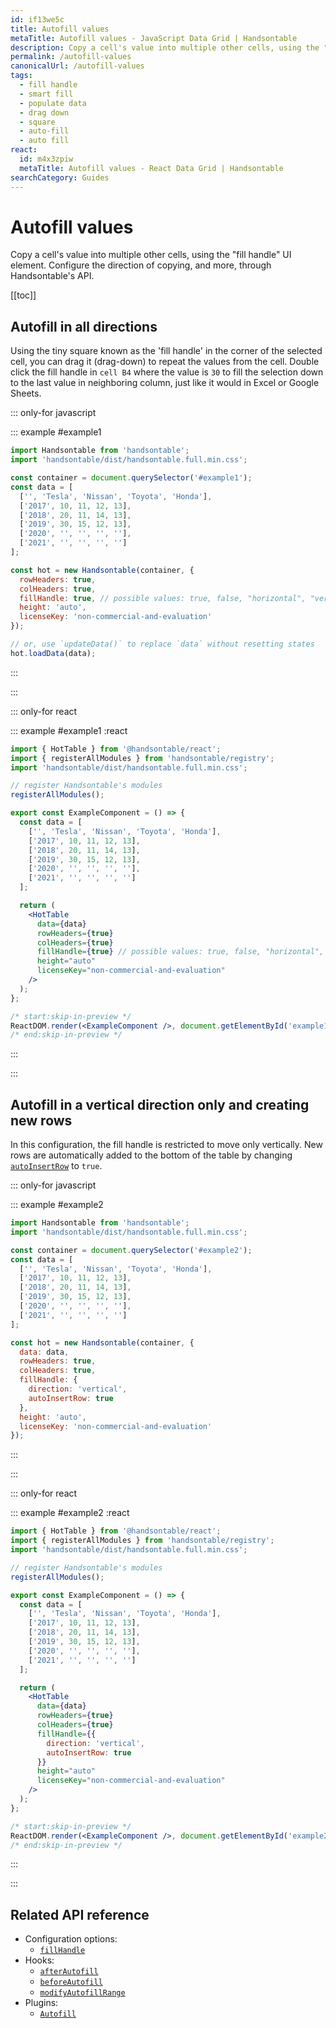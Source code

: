 ```yaml
---
id: if13we5c
title: Autofill values
metaTitle: Autofill values - JavaScript Data Grid | Handsontable
description: Copy a cell's value into multiple other cells, using the "fill handle" UI element. Configure the direction of copying, and more, through Handsontable's API.
permalink: /autofill-values
canonicalUrl: /autofill-values
tags:
  - fill handle
  - smart fill
  - populate data
  - drag down
  - square
  - auto-fill
  - auto fill
react:
  id: m4x3zpiw
  metaTitle: Autofill values - React Data Grid | Handsontable
searchCategory: Guides
---
```


# Autofill values

Copy a cell's value into multiple other cells, using the "fill handle" UI element. Configure the direction of copying, and more, through Handsontable's API.

[[toc]]

## Autofill in all directions

Using the tiny square known as the 'fill handle' in the corner of the selected cell, you can drag it (drag-down) to repeat the values from the cell. Double click the fill handle in `cell B4` where the value is `30` to fill the selection down to the last value in neighboring column, just like it would in Excel or Google Sheets.

::: only-for javascript

::: example #example1

```js
import Handsontable from 'handsontable';
import 'handsontable/dist/handsontable.full.min.css';

const container = document.querySelector('#example1');
const data = [
  ['', 'Tesla', 'Nissan', 'Toyota', 'Honda'],
  ['2017', 10, 11, 12, 13],
  ['2018', 20, 11, 14, 13],
  ['2019', 30, 15, 12, 13],
  ['2020', '', '', '', ''],
  ['2021', '', '', '', '']
];

const hot = new Handsontable(container, {
  rowHeaders: true,
  colHeaders: true,
  fillHandle: true, // possible values: true, false, "horizontal", "vertical",
  height: 'auto',
  licenseKey: 'non-commercial-and-evaluation'
});

// or, use `updateData()` to replace `data` without resetting states
hot.loadData(data);
```

:::

:::

::: only-for react

::: example #example1 :react

```jsx
import { HotTable } from '@handsontable/react';
import { registerAllModules } from 'handsontable/registry';
import 'handsontable/dist/handsontable.full.min.css';

// register Handsontable's modules
registerAllModules();

export const ExampleComponent = () => {
  const data = [
    ['', 'Tesla', 'Nissan', 'Toyota', 'Honda'],
    ['2017', 10, 11, 12, 13],
    ['2018', 20, 11, 14, 13],
    ['2019', 30, 15, 12, 13],
    ['2020', '', '', '', ''],
    ['2021', '', '', '', '']
  ];

  return (
    <HotTable
      data={data}
      rowHeaders={true}
      colHeaders={true}
      fillHandle={true} // possible values: true, false, "horizontal", "vertical",
      height="auto"
      licenseKey="non-commercial-and-evaluation"
    />
  );
};

/* start:skip-in-preview */
ReactDOM.render(<ExampleComponent />, document.getElementById('example1'));
/* end:skip-in-preview */
```

:::

:::

## Autofill in a vertical direction only and creating new rows

In this configuration, the fill handle is restricted to move only vertically. New rows are automatically added to the bottom of the table by changing [`autoInsertRow`](@/api/options.md#fillhandle) to `true`.

::: only-for javascript

::: example #example2

```js
import Handsontable from 'handsontable';
import 'handsontable/dist/handsontable.full.min.css';

const container = document.querySelector('#example2');
const data = [
  ['', 'Tesla', 'Nissan', 'Toyota', 'Honda'],
  ['2017', 10, 11, 12, 13],
  ['2018', 20, 11, 14, 13],
  ['2019', 30, 15, 12, 13],
  ['2020', '', '', '', ''],
  ['2021', '', '', '', '']
];

const hot = new Handsontable(container, {
  data: data,
  rowHeaders: true,
  colHeaders: true,
  fillHandle: {
    direction: 'vertical',
    autoInsertRow: true
  },
  height: 'auto',
  licenseKey: 'non-commercial-and-evaluation'
});
```

:::

:::

::: only-for react

::: example #example2 :react

```jsx
import { HotTable } from '@handsontable/react';
import { registerAllModules } from 'handsontable/registry';
import 'handsontable/dist/handsontable.full.min.css';

// register Handsontable's modules
registerAllModules();

export const ExampleComponent = () => {
  const data = [
    ['', 'Tesla', 'Nissan', 'Toyota', 'Honda'],
    ['2017', 10, 11, 12, 13],
    ['2018', 20, 11, 14, 13],
    ['2019', 30, 15, 12, 13],
    ['2020', '', '', '', ''],
    ['2021', '', '', '', '']
  ];

  return (
    <HotTable
      data={data}
      rowHeaders={true}
      colHeaders={true}
      fillHandle={{
        direction: 'vertical',
        autoInsertRow: true
      }}
      height="auto"
      licenseKey="non-commercial-and-evaluation"
    />
  );
};

/* start:skip-in-preview */
ReactDOM.render(<ExampleComponent />, document.getElementById('example2'));
/* end:skip-in-preview */
```

:::

:::

## Related API reference

- Configuration options:
  - [`fillHandle`](@/api/options.md#fillhandle)
- Hooks:
  - [`afterAutofill`](@/api/hooks.md#afterautofill)
  - [`beforeAutofill`](@/api/hooks.md#beforeautofill)
  - [`modifyAutofillRange`](@/api/hooks.md#modifyautofillrange)
- Plugins:
  - [`Autofill`](@/api/autofill.md)
